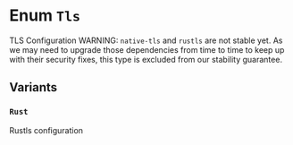 # Enum `Tls`

TLS Configuration
WARNING: `native-tls` and `rustls` are not stable yet. As we may need to upgrade those dependencies
from time to time to keep up with their security fixes, this type is excluded from our stability guarantee.

## Variants

### `Rust`

Rustls configuration


